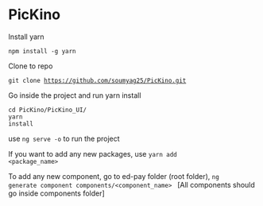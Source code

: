 # PicKino

Install yarn 

<code>npm install -g yarn</code>

Clone to repo

<code>git clone https://github.com/soumyag25/PicKino.git</code>

Go inside the project and run yarn install

<code>cd PicKino/PicKino_UI/</code>
<br>
<code>yarn install</code>

use <code>ng serve -o</code> to run the project

If you want to add any new packages, use 
<code>yarn add <package_name></code>

To add any new component, go to ed-pay folder (root folder), 
<code>ng generate component components/<component_name> </code>
[All components should go inside components folder]

